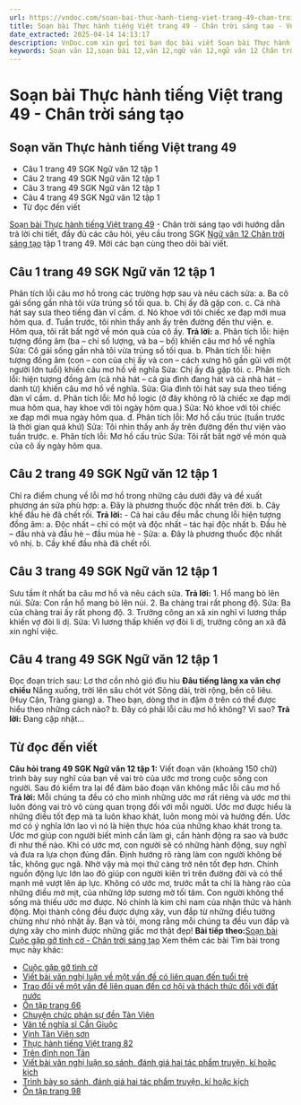 ```yaml
---
url: https://vndoc.com/soan-bai-thuc-hanh-tieng-viet-trang-49-chan-troi-sang-tao-321270
title: Soạn bài Thực hành tiếng Việt trang 49 - Chân trời sáng tạo - VnDoc.com
date_extracted: 2025-04-14 14:13:17
description: VnDoc.com xin gửi tới bạn đọc bài viết Soạn bài Thực hành tiếng Việt trang 49 - Chân trời sáng tạo. Mời các bạn cùng theo dõi bài viết dưới đây nhé.
keywords: Soạn văn 12,soạn bài 12,văn 12,ngữ văn 12,ngữ văn 12 Chân trời sáng tạo,soạn ngữ văn 12,giải ngữ văn 12,soạn văn 12 Chân trời sáng tạo,soạn văn 12 Chân trời sáng tạo ngắn nhất,soạn văn 12 tập 1 trang 49 Chân trời sáng tạo,Soạn bài Thực hành tiếng Việt trang 49 Chân trời sáng tạo,Soạn bài Thực hành tiếng Việt trang 49,Soạn văn Thực hành tiếng Việt trang 49,Thực hành tiếng Việt trang 49,Soạn văn 12 tập 1 trang 49
---
```


# Soạn bài Thực hành tiếng Việt trang 49 - Chân trời sáng tạo
## Soạn văn Thực hành tiếng Việt trang 49
  * Câu 1 trang 49 SGK Ngữ văn 12 tập 1
  * Câu 2 trang 49 SGK Ngữ văn 12 tập 1
  * Câu 3 trang 49 SGK Ngữ văn 12 tập 1
  * Câu 4 trang 49 SGK Ngữ văn 12 tập 1
  * Từ đọc đến viết

[Soạn bài Thực hành tiếng Việt trang 49](<https://vndoc.com/soan-bai-thuc-hanh-tieng-viet-trang-49-chan-troi-sang-tao-321270>) \- Chân trời sáng tạo với hướng dẫn trả lời chi tiết, đầy đủ các câu hỏi, yêu cầu trong SGK [Ngữ văn 12 Chân trời sáng tạo](<https://vndoc.com/soan-van-12-chan-troi-sang-tao>) tập 1 trang 49. Mời các bạn cùng theo dõi bài viết.
## Câu 1 trang 49 SGK Ngữ văn 12 tập 1
Phân tích lỗi câu mơ hồ trong các trường hợp sau và nêu cách sửa:
a. Ba cô gái sống gần nhà tôi vừa trúng số tối qua.
b. Chị ấy đã gặp con.
c. Cả nhà hát say sưa theo tiếng đàn vĩ cầm.
d. Nó khoe với tôi chiếc xe đạp mới mua hôm qua.
đ. Tuần trước, tôi nhìn thấy anh ấy trên đường đến thư viện.
e. Hôm qua, tôi rất bất ngờ về món quà của cô ấy.
**Trả lời:**
a. Phân tích lỗi: hiện tượng đồng âm \(ba – chỉ số lượng, và ba – bố\) khiến câu mơ hồ về nghĩa
Sửa: Cô gái sống gần nhà tôi vừa trúng số tối qua.
b. Phân tích lỗi: hiện tượng đồng âm \(con – con của chị ấy và con – cách xưng hô gần gũi với một người lớn tuổi\) khiến câu mơ hồ về nghĩa
Sửa: Chị ấy đã gặp tôi.
c. Phân tích lỗi: hiện tượng đồng âm \(cả nhà hát – cả gia đình đang hát và cả nhà hát – danh từ\) khiến câu mơ hồ về nghĩa.
Sửa: Gia đình tôi hát say sưa theo tiếng đàn vĩ cầm.
d. Phân tích lỗi: Mơ hồ logic \(ở đây không rõ là chiếc xe đạp mới mua hôm qua, hay khoe với tôi ngày hôm qua.\)
Sửa: Nó khoe với tôi chiếc xe đạp mới mua ngày hôm qua.
đ. Phân tích lỗi: Mơ hồ cấu trúc \(tuần trước là thời gian quá khứ\)
Sửa: Tôi nhìn thấy anh ấy trên đường đến thư viện vào tuần trước.
e. Phân tích lỗi: Mơ hồ cấu trúc
Sửa: Tôi rất bất ngờ về món quà của cô ấy ngày hôm qua.
## Câu 2 trang 49 SGK Ngữ văn 12 tập 1
Chỉ ra điểm chung về lỗi mơ hồ trong những câu dưới đây và đề xuất phương án sửa phù hợp:
a. Đây là phương thuốc độc nhất trên đời.
b. Cây khế đầu hè đã chết rồi.
**Trả lời:**
\- Cả hai câu đều mắc chung lỗi hiện tượng đồng âm:
a. Độc nhất – chỉ có một và độc nhất – tác hại độc nhất
b. Đầu hè – đầu nhà và đầu hè – đầu mùa hè
\- Sửa:
a. Đây là phương thuốc độc nhất vô nhị.
b. Cầy khế đầu nhà đã chết rồi.
## Câu 3 trang 49 SGK Ngữ văn 12 tập 1
Sưu tầm ít nhất ba câu mơ hồ và nêu cách sửa.
**Trả lời:**
1\. Hổ mang bò lên núi.
Sửa: Con rắn hổ mang bò lên núi.
2\. Ba chàng trai rất phong độ.
Sửa: Ba của chàng trai ấy rất phong độ.
3\. Trưởng công an xã xin nghỉ vì lương thấp khiến vợ đòi li dị.
Sửa: Vì lương thấp khiến vợ đòi li dị, trưởng công an xã đã xin nghỉ việc.
## Câu 4 trang 49 SGK Ngữ văn 12 tập 1
Đọc đoạn trích sau:
Lơ thơ cồn nhỏ gió đìu hiu
**Đâu tiếng làng xa vãn chợ chiều**
Nắng xuống, trời lên sâu chót vót
Sông dài, trời rộng, bến cô liêu.
\(Huy Cận, Tràng giang\)
a. Theo bạn, dòng thơ in đậm ở trên có thể được hiểu theo những cách nào?
b. Đây có phải lỗi câu mơ hồ không? Vì sao?
**Trả lời:**
Đang cập nhật...
## Từ đọc đến viết
**Câu hỏi trang 49 SGK Ngữ văn 12 tập 1:** Viết đoạn văn \(khoảng 150 chữ\) trình bày suy nghĩ của bạn về vai trò của ước mơ trong cuộc sống con người. Sau đó kiểm tra lại để đảm bảo đoạn văn không mắc lỗi câu mơ hồ
**Trả lời:**
Mỗi chúng ta đều có cho mình những ước mơ rất riêng và ước mơ thì luôn đóng vai trò vô cùng quan trọng đối với mỗi người. Ước mơ được hiểu là những điều tốt đẹp mà ta luôn khao khát, luôn mong mỏi và hướng đến. Ước mơ có ý nghĩa lớn lao vì nó là hiện thực hóa của những khao khát trong ta. Ước mơ giúp con người biết mình cần làm gì, cần hành động ra sao và bước đi như thế nào. Khi có ước mơ, con người sẽ có những hành động, suy nghĩ và đưa ra lựa chọn đúng đắn. Định hướng rõ ràng làm con người không bế tắc, không gục ngã. Nhờ vậy mà mọi thứ càng trở nên tốt đẹp hơn. Chính nguồn động lực lớn lao đó giúp con người kiên trì trên đường đời và có thể mạnh mẽ vượt lên áp lực. Không có ước mơ, trước mắt ta chỉ là hàng rào của những điều mờ mịt, của những lớp sương mờ tối tăm. Con người không thể sống mà thiếu ước mơ được. Nó chính là kim chỉ nam của nhận thức và hành động. Mọi thành công đều được dựng xây, vun đắp từ những điều tưởng chừng như nhỏ nhặt ấy. Bạn và tôi, mong rằng mỗi chúng ta đều vun đắp và dựng xây cho mình được những giấc mơ thật đẹp\!
**Bài tiếp theo:**[Soạn bài Cuộc gặp gỡ tình cờ - Chân trời sáng tạo](<https://vndoc.com/soan-bai-cuoc-gap-go-tinh-co-chan-troi-sang-tao-321273>)
Xem thêm các bài Tìm bài trong mục này khác:
  * [Cuộc gặp gỡ tình cờ](</soan-bai-cuoc-gap-go-tinh-co-chan-troi-sang-tao-321273>)
  * [Viết bài văn nghị luận về một vấn đề có liên quan đến tuổi trẻ](</soan-bai-viet-bai-van-nghi-luan-ve-mot-van-de-co-lien-quan-den-tuoi-tre-chan-troi-sang-tao-321277>)
  * [Trao đổi về một vấn đề liên quan đến cơ hội và thách thức đối với đất nước](</soan-bai-trao-doi-ve-mot-van-de-lien-quan-den-co-hoi-va-thach-thuc-doi-voi-dat-nuoc-chan-troi-sang-tao-321279>)
  * [Ôn tập trang 66](</soan-bai-on-tap-trang-66-chan-troi-sang-tao-321351>)
  * [Chuyện chức phán sự đền Tản Viên](</soan-bai-chuyen-chuc-phan-su-den-tan-vien-lop-12-chan-troi-sang-tao-321355>)
  * [Văn tế nghĩa sĩ Cần Giuộc](</soan-bai-van-te-nghia-si-can-giuoc-chan-troi-sang-tao-321357>)
  * [Vịnh Tản Viên sơn](</soan-bai-vinh-tan-vien-son-chan-troi-sang-tao-321359>)
  * [Thực hành tiếng Việt trang 82](</soan-bai-thuc-hanh-tieng-viet-trang-82-chan-troi-sang-tao-321363>)
  * [Trên đỉnh non Tản](</soan-bai-tren-dinh-non-tan-chan-troi-sang-tao-321368>)
  * [Viết bài văn nghị luận so sánh, đánh giá hai tác phẩm truyện, kí hoặc kịch](</soan-bai-viet-bai-van-nghi-luan-so-sanh-danh-gia-hai-tac-pham-truyen-ki-hoac-kich-chan-troi-sang-tao-321371>)
  * [Trình bày so sánh, đánh giá hai tác phẩm truyện, kí hoặc kịch](</soan-bai-trinh-bay-so-sanh-danh-gia-hai-tac-pham-truyen-ki-hoac-kich-chan-troi-sang-tao-321373>)
  * [Ôn tập trang 98](</soan-bai-on-tap-trang-98-chan-troi-sang-tao-321376>)

